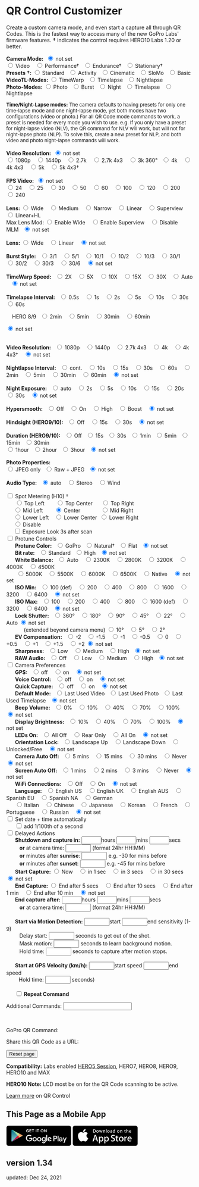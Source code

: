 # QR Control Customizer

<script src="../../jquery.min.js"></script>
<script src="../../qrcodeborder.js"></script>
<style>
        #qrcode{
            width: 100%;
        }
        div{
            width: 100%;
            display: inline-block;
        }
</style>

Create a custom camera mode, and even start a capture all through QR Codes. This is the fastest way to access many of the new GoPro Labs' firmware features. 
**†** indicates the control requires HERO10 Labs 1.20 or better. 

<b>Camera Mode:</b>&nbsp;&nbsp;<input type="radio" id="m18" name="mode" value="" checked> <label for="m18">not set</label><br>
  <input type="radio" id="m1" name="mode" value="mV"> <label  for="m1">Video </label>&nbsp;&nbsp;
  <input type="radio" id="m2" name="mode" value="mVP"> <label for="m2">Performance†</label>&nbsp;&nbsp;
  <input type="radio" id="m3" name="mode" value="mVE"> <label for="m3">Endurance†</label>&nbsp;&nbsp;
  <input type="radio" id="m4" name="mode" value="mVS"> <label for="m4">Stationary†</label><br>
  **Presets †:** 
  <input type="radio" id="m5" name="mode" value="mV0"> <label for="m5">Standard</label>&nbsp;&nbsp;
  <input type="radio" id="m6" name="mode" value="mV1"> <label for="m6">Activity</label>&nbsp;&nbsp;
  <input type="radio" id="m7" name="mode" value="mV2"> <label for="m7">Cinematic</label>&nbsp;&nbsp;
  <input type="radio" id="m8" name="mode" value="mV4"> <label for="m8">SloMo</label>&nbsp;&nbsp;
  <input type="radio" id="m9" name="mode" value="mV5"> <label for="m9">Basic</label><br>
  **VideoTL-Modes:** 
  <input type="radio" id="m10" name="mode" value="mTW"> <label for="m10">TimeWarp</label>&nbsp;&nbsp;
  <input type="radio" id="m11" name="mode" value="mT"> <label  for="m11">Timelapse</label>&nbsp;&nbsp;
  <input type="radio" id="m12" name="mode" value="mNL"> <label for="m12">Nightlapse</label><br>
  **Photo-Modes:** 
  <input type="radio" id="m13" name="mode" value="mP"> <label  for="m13">Photo</label>&nbsp;&nbsp;
  <input type="radio" id="m14" name="mode" value="mPB"> <label for="m14">Burst</label>&nbsp;&nbsp;
  <input type="radio" id="m15" name="mode" value="mPN"> <label for="m15">Night</label>&nbsp;&nbsp;
  <input type="radio" id="m16" name="mode" value="mTP"> <label for="m16">Timelapse</label>&nbsp;&nbsp;
  <input type="radio" id="m17" name="mode" value="mNP"> <label for="m17">Nightlapse</label><br>

<div id="noteMODE" style="font-size:13px;">
<b>Time/Night-Lapse modes:</b> The camera defaults to having presets for only one time-lapse mode and one night-lapse mode, yet both modes have two configurations (video or photo.) For all QR Code mode commands to work, a preset is needed for every mode you wish to use. e.g. If you only have a preset for night-lapse video (NLV), the QR command for NLV will work, but will not for night-lapse photo (NLP). To solve this, create a new preset for NLP, and both video and photo night-lapse commands will work.<br><br>
</div>

<div id="settingsRES">
<b>Video Resolution:</b>&nbsp;&nbsp;<input type="radio" id="r10" name="res" value="" checked> <label for="r10">not set</label><br>
  <input type="radio" id="r1" name="res" value="r1080"> <label for="r1">1080p </label>&nbsp;&nbsp;
  <input type="radio" id="r2" name="res" value="r1440"> <label for="r2">1440p </label>&nbsp;&nbsp;
  <input type="radio" id="r3" name="res" value="r27"  > <label for="r3">2.7k  </label>&nbsp;&nbsp;
  <input type="radio" id="r4" name="res" value="r27T" > <label for="r4">2.7k 4x3 </label>&nbsp;&nbsp;
  <input type="radio" id="r5" name="res" value="r3"   > <label for="r5">3k 360°</label>&nbsp;&nbsp;
  <input type="radio" id="r6" name="res" value="r4"   > <label for="r6">4k </label>&nbsp;&nbsp;
  <input type="radio" id="r7" name="res" value="r4T"  > <label for="r7">4k 4x3 </label>&nbsp;&nbsp;
  <input type="radio" id="r8" name="res" value="r5"   > <label for="r8">5k </label>&nbsp;&nbsp;
  <input type="radio" id="r9" name="res" value="r5T"  > <label for="r9">5k 4x3† </label><br><br>
</div>

<div id="settingsFPS">
<b>FPS Video:</b>&nbsp;&nbsp;<input type="radio" id="p10" name="fps" value="" checked> <label for="p10">not set</label><br>
  <input type="radio" id="p1" name="fps" value="p24">  <label for="p1">24 </label>&nbsp;&nbsp;
  <input type="radio" id="p2" name="fps" value="p25">  <label for="p2">25 </label>&nbsp;&nbsp;
  <input type="radio" id="p3" name="fps" value="p30">  <label for="p3">30 </label>&nbsp;&nbsp;
  <input type="radio" id="p4" name="fps" value="p50">  <label for="p4">50 </label>&nbsp;&nbsp;
  <input type="radio" id="p5" name="fps" value="p60">  <label for="p5">60 </label>&nbsp;&nbsp;
  <input type="radio" id="p6" name="fps" value="p100"> <label for="p6">100 </label>&nbsp;&nbsp;
  <input type="radio" id="p7" name="fps" value="p120"> <label for="p7">120 </label>&nbsp;&nbsp;
  <input type="radio" id="p8" name="fps" value="p200"> <label for="p8">200 </label>&nbsp;&nbsp;
  <input type="radio" id="p9" name="fps" value="p240"> <label for="p9">240 </label><br><br>
</div>

<div id="settingsFOV">
<b>Lens:</b>
  <input type="radio" id="f1" name="fov" value="fW"> <label for="f1">Wide </label>&nbsp;&nbsp;
  <input type="radio" id="f2" name="fov" value="fM"> <label for="f2">Medium </label>&nbsp;&nbsp;
  <input type="radio" id="f3" name="fov" value="fN"> <label for="f3">Narrow </label>&nbsp;&nbsp;
  <input type="radio" id="f4" name="fov" value="fL"> <label for="f4">Linear </label>&nbsp;&nbsp;
  <input type="radio" id="f5" name="fov" value="fS"> <label for="f5">Superview </label>&nbsp;&nbsp;
  <input type="radio" id="f6" name="fov" value="fH"> <label for="f6">Linear+HL </label><br>
  Max Lens Mod:  <input type="radio" id="f7" name="fov" value="oX1fW"> <label for="f7">Enable Wide </label>&nbsp;&nbsp;
  <input type="radio" id="f8" name="fov" value="oX1fX"> <label for="f8">Enable Superview </label>&nbsp;&nbsp;
  <input type="radio" id="f9" name="fov" value="oX0"> <label for="f9">Disable MLM</label>&nbsp;&nbsp;
  <input type="radio" id="f10" name="fov" value="" checked> <label for="f10">not set</label><br><br>
 </div>
 
 
<div id="settingsTLVFOV">
<b>Lens:</b>
  <input type="radio" id="tlvf1" name="tlvfov" value="fW"> <label for="tlvf1">Wide </label>&nbsp;&nbsp;
  <input type="radio" id="tlvf2" name="tlvfov" value="fL"> <label for="tlvf2">Linear </label>&nbsp;&nbsp;
  <input type="radio" id="tlvf3" name="tlvfov" value="" checked> <label for="tlvf3">not set</label><br><br>
 </div>

<div id="settingsBurst">
<b>Burst Style:</b>&nbsp;&nbsp;
  <input type="radio" id="b1" name="burst" value="b3N1"> <label  for="b1">3/1 </label>&nbsp;&nbsp;
  <input type="radio" id="b2" name="burst" value="b5N1"> <label  for="b2">5/1 </label>&nbsp;&nbsp;
  <input type="radio" id="b3" name="burst" value="b10N1"> <label for="b3">10/1 </label>&nbsp;&nbsp;
  <input type="radio" id="b4" name="burst" value="b10N2"> <label for="b4">10/2 </label>&nbsp;&nbsp;
  <input type="radio" id="b5" name="burst" value="b10N3"> <label for="b5">10/3 </label>&nbsp;&nbsp;
  <input type="radio" id="b6" name="burst" value="b30N1"> <label for="b6">30/1 </label>&nbsp;&nbsp;
  <input type="radio" id="b7" name="burst" value="b30N2"> <label for="b7">30/2 </label>&nbsp;&nbsp;
  <input type="radio" id="b8" name="burst" value="b30N3"> <label for="b8">30/3 </label>&nbsp;&nbsp;
  <input type="radio" id="b9" name="burst" value="b30N6"> <label for="b9">30/6 </label>&nbsp;&nbsp;
  <input type="radio" id="b10" name="burst" value="" checked> <label for="b10">not set</label><br><br>
</div>

<div id="settingsTimewarp">
<b>TimeWarp Speed:</b>&nbsp;&nbsp;
  <input type="radio" id="fpswarp1"    name="fpswarp" value="p15"> <label for="fpswarp1">2X </label>&nbsp;&nbsp;
  <input type="radio" id="fpswarp2"    name="fpswarp" value="p6"> <label for="fpswarp2">5X </label>&nbsp;&nbsp;
  <input type="radio" id="fpswarp3"    name="fpswarp" value="p3"> <label for="fpswarp3">10X </label>&nbsp;&nbsp;
  <input type="radio" id="fpswarp4"    name="fpswarp" value="p2"> <label for="fpswarp4">15X </label>&nbsp;&nbsp;
  <input type="radio" id="fpswarp5"    name="fpswarp" value="p1"> <label for="fpswarp5">30X </label>&nbsp;&nbsp;
  <input type="radio" id="fpswarp6"    name="fpswarp" value="pA"> <label for="fpswarp6">Auto </label>&nbsp;&nbsp;
  <input type="radio" id="fpswarp7"    name="fpswarp" value="" checked> <label for="fpswarp7">not set</label><br><br>
</div>
 
 
<div id="settingsTimelapse">
<b>Timelapse Interval:</b>&nbsp;&nbsp;
  <input type="radio" id="fpslapse1"    name="fpslapse" value="p2"> <label for="fpslapse1">0.5s </label>&nbsp;&nbsp;
  <input type="radio" id="fpslapse2"    name="fpslapse" value="p1"> <label for="fpslapse2">1s </label>&nbsp;&nbsp;
  <input type="radio" id="fpslapse3"   name="fpslapse" value="p.2"> <label for="fpslapse3">2s </label>&nbsp;&nbsp;
  <input type="radio" id="fpslapse4"   name="fpslapse" value="p.5"> <label for="fpslapse4">5s </label>&nbsp;&nbsp;
  <input type="radio" id="fpslapse5"  name="fpslapse" value="p.10"> <label for="fpslapse5">10s </label>&nbsp;&nbsp;
  <input type="radio" id="fpslapse6"  name="fpslapse" value="p.30"> <label for="fpslapse6">30s </label>&nbsp;&nbsp;
  <input type="radio" id="fpslapse7" name="fpslapse" value="p.60"> <label for="fpslapse7">60s </label>&nbsp;&nbsp;<br>
  
  &nbsp;&nbsp;&nbsp;&nbsp;HERO 8/9&nbsp;&nbsp; <input type="radio" id="fpslapse8"  name="fpslapse" value="p.120" > <label for="fpsnight8">2min </label>&nbsp;&nbsp;
  <input type="radio" id="fpslapse9"  name="fpslapse" value="p.300" > <label for="fpsnight9">5min </label>&nbsp;&nbsp;
  <input type="radio" id="fpslapse10" name="fpslapse" value="p.1800"> <label for="fpsnight10">30min </label>&nbsp;&nbsp;
  <input type="radio" id="fpslapse11" name="fpslapse" value="p.3600"> <label for="fpsnight11">60min </label>&nbsp;&nbsp;
  
  <input type="radio" id="fpslapse12" name="fpslapse" value="" checked> <label for="fpslapse12">not set</label><br><br>
</div>

<div id="settingsRESTLV">
<b>Video Resolution:</b>&nbsp;&nbsp;
  <input type="radio" id="rt1" name="restlv" value="r1080"> <label for="rt1">1080p </label>&nbsp;&nbsp;
  <input type="radio" id="rt2" name="restlv" value="r1440"> <label for="rt2">1440p </label>&nbsp;&nbsp;
  <input type="radio" id="rt3" name="restlv" value="r27T" > <label for="rt3">2.7k 4x3 </label>&nbsp;&nbsp;
  <input type="radio" id="rt4" name="restlv" value="r4"   > <label for="rt4">4k </label>&nbsp;&nbsp;
  <input type="radio" id="rt5" name="restlv" value="r4T"  > <label for="rt5">4k 4x3† </label>&nbsp;&nbsp;
  <input type="radio" id="rt6" name="restlv" value="" checked> <label for="rt6">not set</label><br><br>
 </div>
 
<div id="settingsNightlapse">
<b>Nightlapse Interval:</b>&nbsp;&nbsp;
  <input type="radio" id="fpsnight1" name="fpsnight" value="p"     > <label for="fpsnight1">cont. </label>&nbsp;&nbsp;
  <input type="radio" id="fpsnight2" name="fpsnight" value="p.10"  > <label for="fpsnight2">10s </label>&nbsp;&nbsp;
  <input type="radio" id="fpsnight3" name="fpsnight" value="p.15"  > <label for="fpsnight3">15s </label>&nbsp;&nbsp;
  <input type="radio" id="fpsnight4" name="fpsnight" value="p.30"  > <label for="fpsnight4">30s </label>&nbsp;&nbsp;
  <input type="radio" id="fpsnight5" name="fpsnight" value="p.60"  > <label for="fpsnight5">60s </label>&nbsp;&nbsp;
  <input type="radio" id="fpsnight6" name="fpsnight" value="p.120" > <label for="fpsnight6">2min </label>&nbsp;&nbsp;
  <input type="radio" id="fpsnight7" name="fpsnight" value="p.300" > <label for="fpsnight7">5min </label>&nbsp;&nbsp;
  <input type="radio" id="fpsnight8" name="fpsnight" value="p.1800"> <label for="fpsnight8">30min </label>&nbsp;&nbsp;
  <input type="radio" id="fpsnight9" name="fpsnight" value="p.3600"> <label for="fpsnight9">60min </label>&nbsp;&nbsp;
  <input type="radio" id="fpsnight10" name="fpsnight" value="" checked> <label for="fpsnight10">not set</label><br><br>
</div>

<div id="settingsNightexposure">
<b>Night Exposure:</b>&nbsp;&nbsp;
  <input type="radio" id="nightexp1" name="nightexp" value="eA" > <label for="nightexp1">auto </label>&nbsp;&nbsp;
  <input type="radio" id="nightexp2" name="nightexp" value="e2" > <label for="nightexp2">2s </label>&nbsp;&nbsp;
  <input type="radio" id="nightexp3" name="nightexp" value="e5" > <label for="nightexp3">5s </label>&nbsp;&nbsp;
  <input type="radio" id="nightexp4" name="nightexp" value="e10"> <label for="nightexp4">10s </label>&nbsp;&nbsp;
  <input type="radio" id="nightexp5" name="nightexp" value="e15"> <label for="nightexp5">15s </label>&nbsp;&nbsp;
  <input type="radio" id="nightexp6" name="nightexp" value="e20"> <label for="nightexp6">20s </label>&nbsp;&nbsp;
  <input type="radio" id="nightexp7" name="nightexp" value="e30"> <label for="nightexp7">30s </label>&nbsp;&nbsp;
  <input type="radio" id="nightexp8" name="nightexp" value="" checked> <label for="nightexp8"> not set</label><br><br>
</div>

<div id="settingsVideo">
<b>Hypersmooth:</b>&nbsp;&nbsp;
	<input type="radio" id="eis1" name="eis" value="e0"> <label for="eis1">Off</label>&nbsp;&nbsp;&nbsp;
	<input type="radio" id="eis2" name="eis" value="e1"> <label for="eis2">On</label>&nbsp;&nbsp;&nbsp;
	<input type="radio" id="eis3" name="eis" value="e2"> <label for="eis3">High</label>&nbsp;&nbsp;&nbsp;
	<input type="radio" id="eis4" name="eis" value="e3"> <label for="eis4">Boost</label>&nbsp;&nbsp;&nbsp;
	<input type="radio" id="eis5" name="eis" value="" checked> <label for="eis5">not set</label><br><br>
</div>

<div id="settingsHindsight">
<b>Hindsight (HERO9/10):</b>&nbsp;&nbsp;
	<input type="radio" id="hind1" name="hind" value="hS0"> <label for="hind1">Off</label>&nbsp;&nbsp;&nbsp;
	<input type="radio" id="hind2" name="hind" value="hS1"> <label for="hind2">15s</label>&nbsp;&nbsp;&nbsp;
	<input type="radio" id="hind3" name="hind" value="hS2"> <label for="hind3">30s</label>&nbsp;&nbsp;&nbsp;
	<input type="radio" id="hind4" name="hind" value="" checked> <label for="hind4">not set</label><br><br>
</div>
					
<div id="settingsDuration">
<b>Duration (HERO9/10):</b>&nbsp;&nbsp;
	<input type="radio" id="dur1" name="dur" value="dR0"> <label for="dur1">Off</label>&nbsp;&nbsp;
	<input type="radio" id="dur2" name="dur" value="dR15"> <label for="dur2">15s</label>&nbsp;&nbsp;
	<input type="radio" id="dur3" name="dur" value="dR30"> <label for="dur3">30s</label>&nbsp;&nbsp;
	<input type="radio" id="dur4" name="dur" value="dR60"> <label for="dur4">1min</label>&nbsp;&nbsp;
	<input type="radio" id="dur5" name="dur" value="dR300"> <label for="dur5">5min</label>&nbsp;&nbsp;
	<input type="radio" id="dur6" name="dur" value="dR900"> <label for="dur6">15min</label>&nbsp;&nbsp;
	<input type="radio" id="dur7" name="dur" value="dR1800"> <label for="dur7">30min</label><br>
	<input type="radio" id="dur8" name="dur" value="dR3600"> <label for="dur8">1hour</label>&nbsp;&nbsp;
	<input type="radio" id="dur9" name="dur" value="dR7200"> <label for="dur9">2hour</label>&nbsp;&nbsp;
	<input type="radio" id="dur10" name="dur" value="dR9999"> <label for="dur10">3hour</label>&nbsp;&nbsp;
	<input type="radio" id="dur11" name="dur" value="" checked> <label for="dur11">not set</label><br><br>
</div>

<div id="settingsPhotoRAW">
<b>Photo Properties:</b><br>
  <input type="radio" id="raw1" name="raw" value="rW"> <label for="raw1">JPEG only</label>&nbsp;&nbsp;
  <input type="radio" id="raw2" name="raw" value="r"> <label for="raw2">Raw + JPEG</label>&nbsp;&nbsp;
  <input type="radio" id="raw3" name="raw" value="" checked> <label for="raw3"> not set</label><br><br>
</div>

<div id="settingsAUDT">
<b>Audio Type:</b>&nbsp;&nbsp;
  <input type="radio" id="audt1" name="audt" value="" checked> <label for="audt1">auto </label>&nbsp;&nbsp;
  <input type="radio" id="audt2" name="audt" value="aS"> <label for="audt2">Stereo </label>&nbsp;&nbsp;
  <input type="radio" id="audt3" name="audt" value="aW"> <label for="audt3">Wind</label><br><br>
</div>
<input type="checkbox" id="sm" value="oSM"> <label for="sm">Spot Metering (H10) † </label><br>
<div id="spotMeter">
&nbsp;&nbsp;&nbsp;&nbsp;&nbsp;&nbsp;<input type="radio" id="sp1" name="placement" value="25,25"> <label for="sp1">Top Left    </label>&nbsp;&nbsp;&nbsp;&nbsp;&nbsp;&nbsp;
<input type="radio" id="sp2" name="placement" value="50,25"> <label for="sp2">Top Center  </label>&nbsp;&nbsp;&nbsp;&nbsp;
<input type="radio" id="sp3" name="placement" value="75,25"> <label for="sp3">Top Right   </label><br>&nbsp;&nbsp;&nbsp;&nbsp;
<input type="radio" id="sp4" name="placement" value="25,50"> <label for="sp4">Mid Left    </label>&nbsp;&nbsp;&nbsp;&nbsp;&nbsp;&nbsp;
<input type="radio" id="sp5" name="placement" value="50,50" checked> <label for="sp5">Center    </label>&nbsp;&nbsp;&nbsp;&nbsp;&nbsp;&nbsp;&nbsp;&nbsp;&nbsp;&nbsp;&nbsp;&nbsp;
<input type="radio" id="sp6" name="placement" value="75,50"> <label for="sp6">Mid Right   </label><br>&nbsp;&nbsp;&nbsp;&nbsp;
<input type="radio" id="sp7" name="placement" value="25,75"> <label for="sp7">Lower Left  </label>&nbsp;&nbsp;
<input type="radio" id="sp8" name="placement" value="50,75"> <label for="sp8">Lower Center</label>&nbsp;
<input type="radio" id="sp9" name="placement" value="75,75"> <label for="sp9">Lower Right </label>&nbsp;<br>&nbsp;&nbsp;&nbsp;&nbsp;
<input type="radio" id="sp10" name="placement" value="0"> <label for="sp10">Disable </label><br>&nbsp;&nbsp;&nbsp;&nbsp;
<input type="checkbox" id="sl" value="!2NoSL"> <label for="sm">Exposure Look 3s after scan</label><br>
</div>
<div id="settingsPT">
<input type="checkbox" id="pt" value="t"> <label for="pt">Protune Controls</label><br>
</div>
<div id="ptCOLOR">&nbsp;&nbsp;&nbsp;&nbsp;&nbsp;&nbsp;<b>Protune Color:</b>&nbsp;&nbsp;
  <input type="radio" id="ptc1" name="ptc" value="cG"> <label for="ptc1">GoPro</label>&nbsp;&nbsp;
  <input type="radio" id="ptc2" name="ptc" value="cN"> <label for="ptc2">Natural†</label>&nbsp;&nbsp;
  <input type="radio" id="ptc3" name="ptc" value="cF"> <label for="ptc3">Flat</label>&nbsp;&nbsp;
  <input type="radio" id="ptc4" name="ptc" value="" checked> <label for="ptc4">not set</label>
</div>
<div id="ptBITRATE">&nbsp;&nbsp;&nbsp;&nbsp;&nbsp;&nbsp;<b>Bit rate:</b>&nbsp;&nbsp;
  <input type="radio" id="br1" name="br" value="b0"> <label for="br1">Standard</label>&nbsp;&nbsp;
  <input type="radio" id="br2" name="br" value="b1"> <label for="br2">High</label>&nbsp;&nbsp;
  <input type="radio" id="br3" name="br" value="" checked> <label for="br3">not set</label>
</div>
<div id="ptWBAL">&nbsp;&nbsp;&nbsp;&nbsp;&nbsp;&nbsp;<b>White Balance:</b>&nbsp;&nbsp;
  <input type="radio" id="wb1" name="wb" value="wA" checked> <label for="wb1">Auto </label>&nbsp;&nbsp;
  <input type="radio" id="wb2" name="wb" value="w23" > <label for="wb2">2300K </label>&nbsp;&nbsp;
  <input type="radio" id="wb3" name="wb" value="w28" > <label for="wb3">2800K </label>&nbsp;&nbsp;
  <input type="radio" id="wb4" name="wb" value="w32" > <label for="wb4">3200K </label>&nbsp;&nbsp;
  <input type="radio" id="wb5" name="wb" value="w40" > <label for="wb5">4000K </label>&nbsp;&nbsp;
  <input type="radio" id="wb6" name="wb" value="w45" > <label for="wb6">4500K </label>&nbsp;<br>&nbsp;&nbsp;&nbsp;&nbsp;&nbsp;&nbsp;
  <input type="radio" id="wb7" name="wb" value="w50" > <label for="wb7">5000K </label>&nbsp;&nbsp;
  <input type="radio" id="wb8" name="wb" value="w55" > <label for="wb8">5500K </label>&nbsp;&nbsp;
  <input type="radio" id="wb9" name="wb" value="w60"> <label for="wb9">6000K </label>&nbsp;&nbsp;
  <input type="radio" id="wb10" name="wb" value="w65"> <label for="wb10">6500K </label>&nbsp;&nbsp;
  <input type="radio" id="wb11" name="wb" value="wN" > <label for="wb11">Native </label>&nbsp;&nbsp;
  <input type="radio" id="wb12" name="wb" value="" checked> <label for="wb12">not set</label>
 </div>
<div id="ptIMIN">&nbsp;&nbsp;&nbsp;&nbsp;&nbsp;&nbsp;<b>ISO Min:</b>&nbsp;&nbsp;
  <input type="radio" id="isomin1" name="isomin" value="M1" > <label for="isomin1">100 (def) </label>&nbsp;&nbsp;
  <input type="radio" id="isomin2" name="isomin" value="M2" > <label for="isomin2">200 </label>&nbsp;&nbsp;
  <input type="radio" id="isomin3" name="isomin" value="M4" > <label for="isomin3">400 </label>&nbsp;&nbsp;
  <input type="radio" id="isomin4" name="isomin" value="M8" > <label for="isomin4">800 </label>&nbsp;&nbsp;
  <input type="radio" id="isomin5" name="isomin" value="M16"> <label for="isomin5">1600 </label>&nbsp;&nbsp;
  <input type="radio" id="isomin6" name="isomin" value="M32"> <label for="isomin6">3200 </label>&nbsp;&nbsp;
  <input type="radio" id="isomin7" name="isomin" value="M64"> <label for="isomin7">6400 </label>&nbsp;&nbsp;
  <input type="radio" id="isomin8" name="isomin" value="M1" checked> <label for="isomin7">not set</label>
 </div>
<div id="ptISO">&nbsp;&nbsp;&nbsp;&nbsp;&nbsp;&nbsp;<b>ISO Max:</b>&nbsp;&nbsp;
  <input type="radio" id="iso1" name="iso" value="i1" > <label for="iso1">100 </label>&nbsp;&nbsp;
  <input type="radio" id="iso2" name="iso" value="i2" > <label for="iso2">200 </label>&nbsp;&nbsp;
  <input type="radio" id="iso3" name="iso" value="i4" > <label for="iso3">400 </label>&nbsp;&nbsp;
  <input type="radio" id="iso4" name="iso" value="i8" > <label for="iso4">800 </label>&nbsp;&nbsp;
  <input type="radio" id="iso5" name="iso" value="i16"> <label for="iso5">1600 (def) </label>&nbsp;&nbsp;
  <input type="radio" id="iso6" name="iso" value="i32"> <label for="iso6">3200 </label>&nbsp;&nbsp;
  <input type="radio" id="iso7" name="iso" value="i64"> <label for="iso7">6400 </label>&nbsp;&nbsp;
  <input type="radio" id="iso8" name="iso" value="i16" checked> <label for="iso8">not set</label>
 </div>
<div id="ptSHUT">&nbsp;&nbsp;&nbsp;&nbsp;&nbsp;&nbsp;<b>Lock Shutter:</b>&nbsp;&nbsp;
  <input type="radio" id="shut1" name="shut" value="S360"> <label for="shut1">360&deg; </label>&nbsp;&nbsp;
  <input type="radio" id="shut2" name="shut" value="S180"> <label for="shut2">180&deg; </label>&nbsp;&nbsp;
  <input type="radio" id="shut3" name="shut" value="S90" > <label for="shut3">90&deg; </label>&nbsp;&nbsp;
  <input type="radio" id="shut4" name="shut" value="S45" > <label for="shut4">45&deg; </label>&nbsp;&nbsp;
  <input type="radio" id="shut5" name="shut" value="S22" > <label for="shut5">22&deg; </label>&nbsp;&nbsp;
  <input type="radio" id="shut6" name="shut" value="S0"  > <label for="shut6">Auto</label>
  <input type="radio" id="shut7" name="shut" value="" checked> <label for="shut7">not set</label><br>&nbsp;&nbsp;&nbsp;&nbsp;&nbsp;&nbsp;&nbsp;&nbsp;&nbsp;&nbsp;&nbsp;&nbsp;(extended beyond camera menu)
  <input type="radio" id="shut8" name="shut" value="S10" > <label for="shut8">10&deg; </label>&nbsp;&nbsp;
  <input type="radio" id="shut9" name="shut" value="S5" > <label for="shut9">5&deg; </label>&nbsp;&nbsp;
  <input type="radio" id="shut10" name="shut" value="S2" > <label for="shut10">2&deg; </label>&nbsp;&nbsp;
</div>
<div id="ptEV">&nbsp;&nbsp;&nbsp;&nbsp;&nbsp;&nbsp;<b>EV Compensation:</b>&nbsp;&nbsp;
  <input type="radio" id="ev1" name="ev" value="x-2"  > <label for="ev1">-2 </label>&nbsp;&nbsp;
  <input type="radio" id="ev2" name="ev" value="x-1.5"> <label for="ev2">-1.5 </label>&nbsp;&nbsp;
  <input type="radio" id="ev3" name="ev" value="x-1"  > <label for="ev3">-1 </label>&nbsp;&nbsp;
  <input type="radio" id="ev4" name="ev" value="x-.5" > <label for="ev4">-0.5 </label>&nbsp;&nbsp;
  <input type="radio" id="ev5" name="ev" value="x0"   > <label for="ev5">0 </label>&nbsp;&nbsp;
  <input type="radio" id="ev6" name="ev" value="x.5"  > <label for="ev6">+0.5 </label>&nbsp;&nbsp;
  <input type="radio" id="ev7" name="ev" value="x1"   > <label for="ev7">+1 </label>&nbsp;&nbsp;
  <input type="radio" id="ev8" name="ev" value="x1.5" > <label for="ev8">+1.5 </label>&nbsp;&nbsp;
  <input type="radio" id="ev9" name="ev" value="x2"   > <label for="ev9">+2</label>
  <input type="radio" id="ev10" name="ev" value="" checked> <label for="ev10">not set</label>
</div>
<div id="ptSHARP">&nbsp;&nbsp;&nbsp;&nbsp;&nbsp;&nbsp;<b>Sharpness:</b>&nbsp;&nbsp;
  <input type="radio" id="sharp1" name="sharp" value="sL"> <label for="sharp1">Low </label>&nbsp;&nbsp;
  <input type="radio" id="sharp2" name="sharp" value="sM"> <label for="sharp2">Medium </label>&nbsp;&nbsp;
  <input type="radio" id="sharp3" name="sharp" value="sH"> <label for="sharp3">High</label>&nbsp;&nbsp;
  <input type="radio" id="sharp4" name="sharp" value="" checked> <label for="sharp4">not set</label>
</div>
<div id="ptAUD">&nbsp;&nbsp;&nbsp;&nbsp;&nbsp;&nbsp;<b>RAW Audio:</b>&nbsp;&nbsp;
  <input type="radio" id="aud1" name="aud" value="a"> <label for="aud1">Off </label>&nbsp;&nbsp;
  <input type="radio" id="aud2" name="aud" value="aL"> <label for="aud2">Low </label>&nbsp;&nbsp;
  <input type="radio" id="aud3" name="aud" value="aM"> <label for="aud3">Medium </label>&nbsp;&nbsp;
  <input type="radio" id="aud4" name="aud" value="aH"> <label for="aud4">High</label>&nbsp;&nbsp;
  <input type="radio" id="aud5" name="aud" value="" checked> <label for="aud5">not set</label><br>
</div>

<div id="cameraOptions">
<input type="checkbox" id="options" value=""> <label for="options">Camera Preferences</label><br>
</div>

<div id="opGPS">&nbsp;&nbsp;&nbsp;&nbsp;&nbsp;&nbsp;<b>GPS:</b>&nbsp;&nbsp;
  <input type="radio" id="gps1" name="gps" value="g0"> <label for="gps1">off </label>&nbsp;&nbsp;
  <input type="radio" id="gps2" name="gps" value="g1"> <label for="gps2">on </label>&nbsp;&nbsp;
  <input type="radio" id="gps3" name="gps" value="" checked> <label for="gps3">not set </label>
</div>
<div id="opVC">&nbsp;&nbsp;&nbsp;&nbsp;&nbsp;&nbsp;<b>Voice Control:</b>&nbsp;&nbsp; 
  <input type="radio" id="vc1" name="vc" value="v0"> <label for="vc1">off </label>&nbsp;&nbsp;
  <input type="radio" id="vc2" name="vc" value="v1"> <label for="vc2">on </label>&nbsp;&nbsp;
  <input type="radio" id="vc3" name="vc" value="" checked> <label for="vc3">not set</label>
 </div>
<div id="opQC">&nbsp;&nbsp;&nbsp;&nbsp;&nbsp;&nbsp;<b>Quick Capture:</b>&nbsp;&nbsp;  
  <input type="radio" id="qc1" name="qc" value="q0"> <label for="qc1">off </label>&nbsp;&nbsp;
  <input type="radio" id="qc2" name="qc" value="q1"> <label for="qc2">on </label>&nbsp;&nbsp;
  <input type="radio" id="qc3" name="qc" value="" checked> <label for="qc3">not set </label>
  </div>
<div id="opDM">&nbsp;&nbsp;&nbsp;&nbsp;&nbsp;&nbsp;<b>Default Mode:</b>&nbsp;&nbsp;
  <input type="radio" id="dm1" name="dm" value="dV">  <label for="dm1">Last Used Video</label>&nbsp;&nbsp;
  <input type="radio" id="dm2" name="dm" value="dP">  <label for="dm2">Last Used Photo</label>&nbsp;&nbsp;
  <input type="radio" id="dm3" name="dm" value="dT">  <label for="dm3">Last Used Timelapse</label>&nbsp;&nbsp;
  <input type="radio" id="dm4" name="dm" value="" checked> <label for="dm4">not set</label>
</div>
<div id="opBV">&nbsp;&nbsp;&nbsp;&nbsp;&nbsp;&nbsp;<b>Beep Volume:</b>&nbsp;&nbsp; 
  <input type="radio" id="bv1" name="bv" value="V0"> <label for="bv1">0% </label>&nbsp;&nbsp;
  <input type="radio" id="bv2" name="bv" value="V1"> <label for="bv2">10% </label>&nbsp;&nbsp;
  <input type="radio" id="bv3" name="bv" value="V4"> <label for="bv3">40% </label>&nbsp;&nbsp;
  <input type="radio" id="bv4" name="bv" value="V7"> <label for="bv4">70% </label>&nbsp;&nbsp;
  <input type="radio" id="bv5" name="bv" value="V9"> <label for="bv5">100% </label>&nbsp;&nbsp;
  <input type="radio" id="bv6" name="bv" value="" checked> <label for="bv6">not set</label>
  </div>
  
<div id="opDB">&nbsp;&nbsp;&nbsp;&nbsp;&nbsp;&nbsp;<b>Display Brightness:</b>&nbsp;&nbsp;
  <input type="radio" id="db1" name="db" value="B1"> <label for="db1">10% </label>&nbsp;&nbsp;
  <input type="radio" id="db2" name="db" value="B4"> <label for="db2">40% </label>&nbsp;&nbsp;
  <input type="radio" id="db3" name="db" value="B7"> <label for="db3">70% </label>&nbsp;&nbsp;
  <input type="radio" id="db4" name="db" value="B9"> <label for="db4">100% </label>&nbsp;&nbsp;
  <input type="radio" id="db5" name="db" value="" checked> <label for="db5">not set</label>
  </div>
<div id="opLO">&nbsp;&nbsp;&nbsp;&nbsp;&nbsp;&nbsp;<b>LEDs On:</b>&nbsp;&nbsp;
  <input type="radio" id="lo1" name="lo" value="D0"> <label for="lo1">All Off </label>&nbsp;&nbsp;
  <input type="radio" id="lo2" name="lo" value="D2"> <label for="lo2">Rear Only </label>&nbsp;&nbsp;
  <input type="radio" id="lo3" name="lo" value="D4"> <label for="lo3">All On </label>&nbsp;&nbsp;
  <input type="radio" id="lo4" name="lo" value="" checked> <label for="lo4">not set</label>
  </div>
<div id="opOR">&nbsp;&nbsp;&nbsp;&nbsp;&nbsp;&nbsp;<b>Orientation Lock:</b>&nbsp;&nbsp; 
  <input type="radio" id="or1" name="or" value="R1"> <label for="or1">Landscape Up </label>&nbsp;&nbsp;
  <input type="radio" id="or2" name="or" value="R2"> <label for="or2">Landscape Down </label>&nbsp;&nbsp;
  <input type="radio" id="or3" name="or" value="R0"> <label for="or3">Unlocked/Free </label>&nbsp;&nbsp;
  <input type="radio" id="or4" name="or" value="" checked> <label for="or4">not set</label>
  </div>
<div id="opAO">&nbsp;&nbsp;&nbsp;&nbsp;&nbsp;&nbsp;<b>Camera Auto Off:</b>&nbsp;&nbsp; 
  <input type="radio" id="ao1" name="ao" value="C5"> <label for="ao1">5 mins </label>&nbsp;&nbsp;
  <input type="radio" id="ao2" name="ao" value="C15"> <label for="ao2">15 mins </label>&nbsp;&nbsp;
  <input type="radio" id="ao3" name="ao" value="C30"> <label for="ao3">30 mins </label>&nbsp;&nbsp;
  <input type="radio" id="ao4" name="ao" value="C"> <label for="ao4">Never </label>&nbsp;&nbsp;
  <input type="radio" id="ao5" name="ao" value="" checked> <label for="ao5">not set</label>
  </div>
<div id="opSO">&nbsp;&nbsp;&nbsp;&nbsp;&nbsp;&nbsp;<b>Screen Auto Off:</b>&nbsp;&nbsp;
  <input type="radio" id="so1" name="so" value="S1"> <label for="so1">1 mins </label>&nbsp;&nbsp;
  <input type="radio" id="so2" name="so" value="S2"> <label for="so2">2 mins </label>&nbsp;&nbsp;
  <input type="radio" id="so3" name="so" value="S3"> <label for="so3">3 mins </label>&nbsp;&nbsp;
  <input type="radio" id="so4" name="so" value="S"> <label for="so4">Never </label>&nbsp;&nbsp;
  <input type="radio" id="so5" name="so" value="" checked> <label for="so5">not set</label>
  </div>
<div id="opWC">&nbsp;&nbsp;&nbsp;&nbsp;&nbsp;&nbsp;<b>WiFi Connections:</b>&nbsp;&nbsp; 
  <input type="radio" id="wc1" name="wc" value="W0"> <label for="wc1">Off </label>&nbsp;&nbsp;
  <input type="radio" id="wc2" name="wc" value="W1"> <label for="wc2">On </label>&nbsp;&nbsp;
  <input type="radio" id="wc3" name="wc" value="" checked> <label for="wc3">not set</label>
  </div>
<div id="opLN">&nbsp;&nbsp;&nbsp;&nbsp;&nbsp;&nbsp;<b>Language:</b>&nbsp;&nbsp;
  <input type="radio" id="ln1" name="ln" value="L0"> <label for="ln1">English US </label>&nbsp;&nbsp;
  <input type="radio" id="ln2" name="ln" value="L01"> <label for="ln2">English UK </label>&nbsp;&nbsp;
  <input type="radio" id="ln3" name="ln" value="L02"> <label for="ln3">English AUS </label>&nbsp;&nbsp;
  <input type="radio" id="ln4" name="ln" value="L4"> <label for="ln4">Spanish EU </label>&nbsp;&nbsp;
  <input type="radio" id="ln5" name="ln" value="L41"> <label for="ln5">Spanish NA </label>&nbsp;&nbsp;
  <input type="radio" id="ln6" name="ln" value="L2"> <label for="ln6">German </label>&nbsp;&nbsp;<br>
  &nbsp;&nbsp;&nbsp;&nbsp;&nbsp;&nbsp;<input type="radio" id="ln7" name="ln" value="L3"> <label for="ln7">Italian </label>&nbsp;&nbsp;
  <input type="radio" id="ln8" name="ln" value="L1"> <label for="ln8">Chinese </label>&nbsp;&nbsp;
  <input type="radio" id="ln9" name="ln" value="L5"> <label for="ln9">Japanese </label>&nbsp;&nbsp;
  <input type="radio" id="ln10" name="ln" value="L7"> <label for="ln10">Korean </label>&nbsp;&nbsp;
  <input type="radio" id="ln11" name="ln" value="L6"> <label for="ln11">French </label>&nbsp;&nbsp;
  <input type="radio" id="ln12" name="ln" value="L8"> <label for="ln12">Portuguese </label>&nbsp;&nbsp;
  <input type="radio" id="ln13" name="ln" value="L9"> <label for="ln13">Russian </label>&nbsp;&nbsp;
  <input type="radio" id="ln14" name="ln" value="" checked> <label for="ln14">not set</label><br>
</div>


<div id="opDT">
<input type="checkbox" id="dt" value="oT"> <label for="dt">Set date + time automatically</label><br>
</div>

<div id="opDTS">
&nbsp;&nbsp;&nbsp;&nbsp;&nbsp;&nbsp;<input type="checkbox" id="dttimecode" value=""> <label for="dttimecode">add 1/100th of a second</label><br>
</div>

<div id="cameraActions">
<input type="checkbox" id="actions" value=""> <label for="actions">Delayed Actions</label><br>
</div>

<div id="aSD">&nbsp;&nbsp;&nbsp;&nbsp;&nbsp;&nbsp;<b>Shutdown and capture in:</b>
<input type="text" id="starthrs" value="" style="width:45px">hours <input type="text" id="startmins" value="" style="width:45px">mins <input type="text" id="startsecs" value="" style="width:45px">secs <br>
&nbsp;&nbsp;&nbsp;&nbsp;&nbsp;&nbsp;&nbsp;&nbsp;&nbsp;<b>or</b> at camera time: <input type="text" id="time" value="" style="width:60px"> (format 24hr HH:MM)<br>
&nbsp;&nbsp;&nbsp;&nbsp;&nbsp;&nbsp;&nbsp;&nbsp;&nbsp;<b>or</b> minutes after <b>sunrise</b>: <input type="text" id="risemins" value="" style="width:60px"> e.g. -30 for mins before<br>
&nbsp;&nbsp;&nbsp;&nbsp;&nbsp;&nbsp;&nbsp;&nbsp;&nbsp;<b>or</b> minutes after <b>sunset</b>: <input type="text" id="setmins" value="" style="width:60px"> e.g. -45 for mins before<br>
</div>
<div id="aS">&nbsp;&nbsp;&nbsp;&nbsp;&nbsp;&nbsp;<b>Start Capture:</b>
  <input type="radio" id="as1" name="as" value="!S"> <label for="as1">Now </label>&nbsp;&nbsp;
  <input type="radio" id="as2" name="as" value="!1S"> <label for="as2">in 1 sec </label>&nbsp;&nbsp;
  <input type="radio" id="as3" name="as" value="!3S"> <label for="as3">in 3 secs </label>&nbsp;&nbsp;
  <input type="radio" id="as4" name="as" value="!30S"> <label for="as4">in 30 secs </label>&nbsp;&nbsp;
  <input type="radio" id="as5" name="as" value="" checked> <label for="as5">not set</label>
  </div>
<div id="aE">&nbsp;&nbsp;&nbsp;&nbsp;&nbsp;&nbsp;<b>End Capture:</b>
  <input type="radio" id="ae1" name="ae" value="!5E"> <label for="ae1">End after 5 secs </label>&nbsp;&nbsp;
  <input type="radio" id="ae2" name="ae" value="!10E"> <label for="ae2">End after 10 secs </label>&nbsp;&nbsp;
  <input type="radio" id="ae3" name="ae" value="!60E"> <label for="ae3">End after 1 min </label>&nbsp;&nbsp;
  <input type="radio" id="ae4" name="ae" value="!600E"> <label for="ae4">End after 10 min  </label>&nbsp;&nbsp;
  <input type="radio" id="ae5" name="ae" value="" checked> <label for="ae5">not set</label>
</div>
<div id="aEND">&nbsp;&nbsp;&nbsp;&nbsp;&nbsp;&nbsp;<b>End capture after:</b> 
<input type="text" id="endhrs" value="" style="width:45px">hours <input type="text" id="endmins" value="" style="width:45px">mins <input type="text" id="endsecs" value="" style="width:45px">secs <br>
&nbsp;&nbsp;&nbsp;&nbsp;&nbsp;&nbsp;&nbsp;&nbsp;&nbsp;<b>or</b> at camera time: <input type="text" id="endtime" value="" style="width:60px"> (format 24hr HH:MM)<br><br>
</div>
<div id="aSM">&nbsp;&nbsp;&nbsp;&nbsp;&nbsp;&nbsp;<b>Start via Motion Detection:</b> 
<input type="text" id="mstart" value="" style="width:60px">start <input type="text" id="mend" value="" style="width:60px">end sensitivity (1-9)<br>
&nbsp;&nbsp;&nbsp;&nbsp;&nbsp;&nbsp;&nbsp;&nbsp;&nbsp;Delay start: <input type="text" id="dhold" value="" style="width:60px"> seconds to get out of the shot.<br>
&nbsp;&nbsp;&nbsp;&nbsp;&nbsp;&nbsp;&nbsp;&nbsp;&nbsp;Mask motion: <input type="text" id="mmhold" value="" style="width:60px"> seconds to learn background motion.<br>
&nbsp;&nbsp;&nbsp;&nbsp;&nbsp;&nbsp;&nbsp;&nbsp;&nbsp;Hold time: <input type="text" id="mhold" value="" style="width:60px"> seconds to capture after motion stops.<br>
<br>
</div>
<div id="aSV">&nbsp;&nbsp;&nbsp;&nbsp;&nbsp;&nbsp;<b>Start at GPS Velocity (km/h):</b> 
<input type="text" id="vstart" value="" style="width:60px">start speed <input type="text" id="vend" value="" style="width:60px">end speed <b><br>
&nbsp;&nbsp;&nbsp;&nbsp;&nbsp;&nbsp;&nbsp;&nbsp;&nbsp;</b> Hold time: <input type="text" id="vhold" value="" style="width:60px"> seconds)<br><br>
</div>

<div id="aR">&nbsp;&nbsp;&nbsp;&nbsp;&nbsp;&nbsp;<input type="checkbox" id="repeat" value=""> <b><label for="actions">Repeat Command</label></b><br></div>
<!--
<div id="aR">&nbsp;&nbsp;&nbsp;&nbsp;&nbsp;&nbsp;<b>Repeat command after: </b> 
<input type="text" id="repeathrs" value="" style="width:45px">hours <input type="text" id="repeatmins" value="" style="width:45px">mins <input type="text" id="repeatsecs" value="" style="width:45px">secs <br>
&nbsp;&nbsp;&nbsp;&nbsp;&nbsp;&nbsp;&nbsp;&nbsp;&nbsp;<b>or</b> delay for HH:MM <input type="text" id="repeattime" value="" style="width:60px"> <br>
&nbsp;&nbsp;&nbsp;&nbsp;&nbsp;&nbsp;&nbsp;&nbsp;&nbsp;<b>or</b> minutes after <b>sunrise</b>: <input type="text" id="repeatrisemins" value="" style="width:60px"> e.g. -30 for mins before<br>
&nbsp;&nbsp;&nbsp;&nbsp;&nbsp;&nbsp;&nbsp;&nbsp;&nbsp;<b>or</b> minutes after <b>sunset</b>: <input type="text" id="repeatsetmins" value="" style="width:60px"> e.g. -45 for mins before<br> 
</div>-->


Additional Commands: <input type="text" id="addcmd" value="">

<div id="qrcode"></div>

GoPro QR Command: <b id="txt"></b>

Share this QR Code as a URL: <b id="urltext"></b> 

<button onclick="myReloadFunction()">Reset page</button>

**Compatibility:** Labs enabled [HERO5 Session](../session5), HERO7, HERO8, HERO9, HERO10 and MAX 

**HERO10 Note:** LCD most be on for the QR Code scanning to be active.<br>
        
[Learn more](..) on QR Control

## This Page as a Mobile App

[![google play](../google-play-823.png)](https://play.google.com/store/apps/details?id=com.miscdata.qrcontrol)
[![apple app store](../apple-store-823.png)](https://apps.apple.com/us/app/gopro-app/id1518134202)

## version 1.34
updated: Dec 24, 2021

<script>
var lastcmd = "";
var lasttimecmd = "xxxxxxxxx";
var changed = false;
var ms = 0;
var lastms = 0;
var timechecked = false;
var once = true;
var even = 0;
var qrcode;
var i;

function makeQR() {	
	if(once === true)
	{
		qrcode = new QRCode(document.getElementById("qrcode"), 
		{
			text : "QR Control\nReady",
			width : 400,
			height : 400,
			correctLevel : QRCode.CorrectLevel.M
		});
	}
	once = false;
}

function startTime() {	
    var today;
    var yy;
    var mm;
    var dd;
    var h;
    var m;
    var s;
	var timecodefps = 30;
	var cmd = "";
	var timenotchecked;
		
	dset("settingsRES", false);
	dset("noteMODE", false);
	dset("settingsFPS", false);
	dset("settingsFOV", false);
	dset("settingsTLVFOV", false);
	dset("settingsRESTLV", false);
	dset("settingsVideo", false);
	dset("settingsHindsight", false);
	dset("settingsDuration", false);
	dset("settingsPhotoRAW", false);
	dset("settingsPT", false);
	dset("spotMeter", false);
	dset("settingsBurst", false);
	dset("settingsTimewarp", false);
	dset("settingsTimelapse", false);
	dset("settingsNightlapse", false);
	dset("settingsNightexposure", false);
	dset("settingsAUDT",false);
	
	dset("ptCOLOR", false);
	dset("ptBITRATE", false);
	dset("ptWBAL", false);
	dset("ptISO",false);
	dset("ptIMIN",false);
	dset("ptSHUT",false);
	dset("ptIMIN",false);
	dset("ptEV",false);
	dset("ptSHARP",false);
	dset("ptAUD",false);
		
	dset("opGPS", false);
	dset("opVC", false);
	dset("opQC", false);
	dset("opDM", false);
	dset("opBV", false);
	dset("opDB", false);
	dset("opLO", false);
	dset("opOR", false);
	dset("opAO", false);
	dset("opSO", false);
	dset("opWC", false);
	dset("opLN", false);
	
	dset("aS", false);
	dset("aE", false);
	dset("aSD", false);
	dset("aEND", false);
	dset("aSM", false);
	dset("aSV", false);
	dset("aR", false);
	
	var checkedmode = 0;
	var x;
	
	for (i = 1; i < 18; i++) { 
		var mode = "m"+i;
		x = document.getElementById(mode).checked;
		if( x === true)
			checkedmode = i;
	}
	
	//m1 mV 
	//m2 mVP
	//m3 mVE
	//m4 mVS
	//m5 mV0
	//m6 mV1
	//m7 mV2
	//m8 mV3
	//m9 mV4
	//m10 mTW
	//m11 mT 
	//m12 mNL
	//m13 mP 
	//m14 mPB
	//m15 mPN
	//m16 mTP
	//m17 mNP
	
	switch(checkedmode)
	{
		default:
		case 1: //Video		
		case 2: //mVP
		case 3: //mVE
		case 4: //mVS
		case 5: //mV0
		case 6: //mV1
		case 7: //mV2
		case 8: //mV3
		case 9: //mV4
		dset("settingsRES", true);
		dset("settingsFPS", true);
		dset("settingsFOV", true);
		dset("settingsVideo", true);
		dset("settingsHindsight", true);
		dset("settingsDuration", true);
		dset("settingsPT", true);
		dset("settingsAUDT",true);
		break;
		
		case 10: //TimeWarp Video
		dset("settingsTimewarp", true);		
		dset("settingsDuration", true);
		dset("settingsRESTLV", true);
		dset("settingsTLVFOV", true);
		dset("settingsPT", true);
		break;		
		
		case 11: //Timelapse Video
		dset("settingsTimelapse", true);	
		dset("settingsDuration", true);	
		dset("settingsRESTLV", true);
		dset("settingsTLVFOV", true);
		dset("settingsPT", true);
		dset("noteMODE", true);
		break;		
		
		case 12: //NL Video
		dset("settingsNightlapse", true);	
		dset("settingsNightexposure", true);
		dset("settingsDuration", true);		
		dset("settingsRESTLV", true);
		dset("settingsPT", true);
		dset("settingsTLVFOV", true);
		dset("noteMODE", true);
		break;
	
		case 13: //Photo
		dset("settingsPT", true);
		dset("settingsTLVFOV", true);
		dset("settingsPhotoRAW", true);
		break;
		
		case 14: //Burst
		dset("settingsBurst", true);
		dset("settingsPT", true);
		dset("settingsTLVFOV", true);
		dset("settingsPhotoRAW", true);
		break;
		
		case 15: //Night
		dset("settingsNightexposure", true);
		dset("settingsPT", true);
		dset("settingsTLVFOV", true);
		dset("settingsPhotoRAW", true);
		break;
		
		case 16: //TLP
		dset("settingsTimelapse", true);	
		dset("settingsPT", true);
		dset("settingsTLVFOV", true);
		dset("settingsPhotoRAW", true);
		dset("noteMODE", true);
		break;
		
		case 17: //NLP
		dset("settingsNightlapse", true);	
		dset("settingsNightexposure", true);	
		dset("settingsPT", true);
		dset("settingsTLVFOV", true);
		dset("settingsPhotoRAW", true);
		dset("noteMODE", true);
		break;
		
	}
	
	if(document.getElementById("sm") !== null)
	{
		dset("spotMeter", document.getElementById("sm").checked);	
	}
		
	if(document.getElementById("pt") !== null)
	{
		if(document.getElementById("pt").checked === true)
		{
			dset("ptCOLOR", true);
			dset("ptBITRATE", true);
			dset("ptWBAL", true);
			dset("ptISO",true);
			dset("ptIMIN",true);

			if(document.getElementById('iso8').checked === true)
			{
				dset("ptSHUT",false);
				dset("ptEV",true);
			}
			else
			{
				dset("ptSHUT",true);

				if(document.getElementById('shut7').checked === true || document.getElementById('shut6').checked === true) 
				{  // not shutter lock
					dset("ptEV",true);
				}
			}
			
			if(checkedmode >= 1 && checkedmode <= 10) //Video
			{
				dset("ptAUD",true);
			}
				
			dset("ptSHARP",true);
			dset("ptAUD",true);
		}
	}
	
	if(document.getElementById("options") !== null)
	{
		if(document.getElementById("options").checked === true)
		{			
			dset("opGPS", true);
			dset("opVC", true);
			dset("opQC", true);
			dset("opDM", true);
			dset("opBV", true);
			dset("opDB", true);
			dset("opLO", true);
			dset("opOR", true);
			dset("opAO", true);
			dset("opSO", true);
			dset("opWC", true);
			dset("opLN", true);
		}
	}
	
	if(document.getElementById("actions") !== null)
	{
		if(document.getElementById("actions").checked === true)
		{
			dset("aSD", true);
			dset("aEND", true);
			dset("aSM", true);
			dset("aSV", true);
			dset("aR", true);
		}
	}
	
	
	cmd = dcmd(cmd,"m");  // set mode
	
		
	switch(checkedmode)
	{
		case 10: //TWarp
			cmd = dcmd(cmd,"fpswarp");
			break;
		case 11: //TLV
			cmd = dcmd(cmd,"fpslapse");
			break;
		case 12: //NLV	
			cmd = dcmd(cmd,"fpsnight");
			cmd = dcmd(cmd,"nightexp");
			break;
		case 14: //Burst 
			cmd = dcmd(cmd,"b");
			break;	
		case 15: //Night
			cmd = dcmd(cmd,"nightexp");
			break;
		case 16: //TLP
			cmd = dcmd(cmd,"fpslapse");
			break;
		case 17: //NLP	
			cmd = dcmd(cmd,"fpsnight");
			cmd = dcmd(cmd,"nightexp");
			break;
	}
	
	if(checkedmode == 10 || checkedmode == 11 || checkedmode == 12) // TLV/TWarp Res/NLV
		cmd = dcmd(cmd, "rt");
	else
		cmd = dcmd(cmd,"r"); //RES
		
	cmd = dcmd(cmd,"p"); //fps
	
	if(checkedmode > 9) // not video		
		cmd = dcmd(cmd,"tlvf"); //fov
	else
		cmd = dcmd(cmd,"f"); //fov
	
	if(document.getElementById("sm") !== null)
	{
		if(document.getElementById("sm").checked === true)
		{
			var pos = dcmd("","sp");	
			if(document.getElementById("sl").checked === true)
			{
				cmd = dcmd(cmd,"sl") + pos; //spot Lock
			}
			else
			{
				cmd = dcmd(cmd,"sm") + pos; //spotMeter
			}
		}
	}
	
	cmd = dcmd(cmd,"pt"); //protune
	cmd = dcmd(cmd,"eis"); //eis
	cmd = dcmd(cmd,"hind"); //hindsight
	cmd = dcmd(cmd,"dur"); //duration
	cmd = dcmd(cmd,"all"); //auto low light	
	cmd = dcmd(cmd,"audt"); //audio control
	
	
	if(checkedmode >= 13 && checkedmode <= 17) //RAW
		cmd = dcmd(cmd,"raw"); //raw photo control
		
	if(document.getElementById("p1") !== null)
	{
		x = document.getElementById("p1").checked;
		if( x === true)
			timecodefps = 24;
	}
	if(document.getElementById("p2") !== null)
	{
		x = document.getElementById("p2").checked;
		if( x === true)
			timecodefps = 30;
	}
	if(document.getElementById("p3") !== null)
	{
		x = document.getElementById("p3").checked;
		if( x === true)
			timecodefps = 60;
	}
	if(document.getElementById("p6") !== null)
	{
		x = document.getElementById("p6").checked;
		if( x === true)
			timecodefps = 25;
	}
	if(document.getElementById("p7") !== null)
	{
		x = document.getElementById("p7").checked;
		if( x === true)
			timecodefps = 50;
	}
		
	if(document.getElementById("pt") !== null)
	{
		if(document.getElementById("pt").checked === true)
		{
			cmd = dcmd(cmd,"ptc"); //color
			cmd = dcmd(cmd,"br"); //bitrate
			cmd = dcmd(cmd,"wb"); //wb

			if(document.getElementById('iso8').checked === false || document.getElementById('isomin8').checked === false)
			{
				cmd = dcmd(cmd,"iso"); //iso
				
				if(document.getElementById('shut7').checked === false)
					cmd = dcmd(cmd,"shut"); //shutter angle
				else
					cmd = dcmd(cmd,"isomin");//
			}
				
			cmd = dcmd(cmd,"ev"); //ev
			cmd = dcmd(cmd,"sharp"); //sharp
			cmd = dcmd(cmd,"aud"); //audio control
			cmd = dcmd(cmd,"bit"); //bitrate control
		}
	}
	
	
	if(document.getElementById("options") !== null)
	{
		if(document.getElementById("options").checked === true)
		{
			var opt = ""; 
			var addO = "o";
			cmd = dcmd(cmd,"gps");
			cmd = dcmd(cmd,"vc");
			cmd = dcmd(cmd,"qc");
			cmd = dcmd(cmd,"dm");
			
			opt = dcmd(addO, "bv"); if(opt != "o") { cmd = cmd + opt; addO = ""; }
			opt = dcmd(addO, "db"); if(opt != "o") { cmd = cmd + opt; addO = ""; }
			opt = dcmd(addO, "lo"); if(opt != "o") { cmd = cmd + opt; addO = ""; }
			opt = dcmd(addO, "or"); if(opt != "o") { cmd = cmd + opt; addO = ""; }
			opt = dcmd(addO, "ao"); if(opt != "o") { cmd = cmd + opt; addO = ""; }
			opt = dcmd(addO, "so"); if(opt != "o") { cmd = cmd + opt; addO = ""; }
			opt = dcmd(addO, "wc"); if(opt != "o") { cmd = cmd + opt; addO = ""; }
			opt = dcmd(addO, "ln"); if(opt != "o") { cmd = cmd + opt; addO = ""; }
		}
	}
	
	
	if(document.getElementById("actions") !== null)
	{
		if(document.getElementById("actions").checked === true)
		{			
			
		}
		else
		{
			dset("opDT", true);
		}
	}
	
	var dt = document.getElementById("dt").checked;
	
	today = new Date();
	
	if(cmd != lastcmd)
	{
		ms = today.getTime();
		changed = true;
		lastcmd = cmd;
	}
	
	if(dt === true)
	{
		dset("opDTS", true);
	
		var frms;
		var secs = true;//document.getElementById("dtsec").checked;
		var timecode = document.getElementById("dttimecode").checked;
		
		yy = today.getFullYear() - 2000;
		mm = today.getMonth() + 1;
		dd = today.getDate();
		h = today.getHours();
		m = today.getMinutes();
		s = today.getSeconds();
		ms = today.getMilliseconds();
		
		
		frms = (h * 3600 + m * 60 + s) * timecodefps + Math.floor((timecodefps * ms) / 1000);
		
		yy = checkTime(yy);
		mm = checkTime(mm);
		dd = checkTime(dd);
		h = checkTime(h);
		m = checkTime(m);
		s = checkTime(s);
		ms = Math.floor(ms / 10); // hundredths
		ms = checkTime(ms);
	
		//var curr = today.getTime();
		
		cmd = cmd + "oT" + yy + mm + dd + h + m;
		if(secs || timecode)
		{
			cmd = cmd + s;
			if(timecode)
			{			
				cmd = cmd + "." + ms;
			}
		}
	
		timechecked = true; 
	}
	else
	{
		dset("opDTS", false);
		if(timechecked === true)
		{
			ms = today.getTime();
			changed = true;
		}
		timenotchecked = false; 
	}
	
	
	var actions = document.getElementById("actions").checked;
 	if(actions === true)
	{
		var S_added = 0;
		var SM_added = 0;
		var SK_added = 0;
		if(document.getElementById("starthrs") !== null && document.getElementById("startmins") !== null && document.getElementById("time") !== null)
		{
			var newcmd = "";
			var secs = 0;
			var starttime = document.getElementById("time").value;
			secs = Number(3600 * document.getElementById("starthrs").value) + Number(60 * document.getElementById("startmins").value) + Number(document.getElementById("startsecs").value);
			var risemins = 60 * document.getElementById("risemins").value;
			var setmins = 60 * document.getElementById("setmins").value;
			if(setmins !== 0)
			{
				newcmd = "!s" + setmins + "N" + cmd + "!S";
				cmd = newcmd;
				S_added = 1;
			}
			else if(risemins !== 0)
			{
				newcmd = "!r" + risemins + "N" + cmd + "!S";
				cmd = newcmd;
				S_added = 1;
			}
			else if(secs > 0)
			{
				if(secs < 20)
				{
					newcmd = cmd + "!" + secs + "S";
					cmd = newcmd;
					S_added = 1;
				}
				else
				{
					newcmd = "!" + secs + "N" + cmd + "!S";
					cmd = newcmd;
					S_added = 1;
				}
			}
			else if(starttime.length == 5)
			{
				newcmd = "!" + starttime + "N" + cmd + "!S";
				cmd = newcmd;
				S_added = 1;
			}
		}
		
		if(document.getElementById("mstart") !== null)
		{
			var mstart = document.getElementById("mstart").value;
			if(mstart > 0)
			{
				if(S_added)	
				{
					cmd = cmd + "M" + mstart;
					SM_added = 1;
				}
				else
				{
					cmd = cmd + "!SM" + mstart;
					SM_added = 1;
				}			
			}
			
			if(document.getElementById("mend") !== null)
			{
				var mend = document.getElementById("mend").value;
				if(mend > 0 && SM_added)
				{
					cmd = cmd + "-" + mend;
				}
			}
			
			if(document.getElementById("dhold") !== null)
			{
				var dhold = document.getElementById("dhold").value;
				if(dhold > 0 && SM_added)
				{
					cmd = cmd + "D" + dhold;
				}
			}
			if(document.getElementById("mmhold") !== null)
			{
				var mmhold = document.getElementById("mmhold").value;
				if(mmhold > 0 && SM_added)
				{
					cmd = cmd + "M" + mmhold;
				}
			}
			if(document.getElementById("mhold") !== null)
			{
				var mhold = document.getElementById("mhold").value;
				if(mhold > 0 && SM_added)
				{
					cmd = cmd + "H" + mhold;
				}
			}
		}
		
		
		if(document.getElementById("vstart") !== null)
		{
			var vstart = document.getElementById("vstart").value;
			if(vstart > 0)
			{
				if(S_added)	
				{
					cmd = cmd + "K" + vstart;
					SK_added = 1;
				}
				else
				{
					cmd = cmd + "!SK" + vstart;
					SK_added = 1;
				}			
			}
			
			if(document.getElementById("vend") !== null)
			{
				var vend = document.getElementById("vend").value;
				if(vend > 0 && SK_added)
				{
					cmd = cmd + "-" + vend;
				}
			}
			if(document.getElementById("vhold") !== null)
			{
				var vhold = document.getElementById("vhold").value;
				if(vhold > 0 && SK_added)
				{
					cmd = cmd + "H" + vhold;
				}
			}
		}
		
		
		
		if(document.getElementById("endhrs") !== null && document.getElementById("endmins") !== null && document.getElementById("endsecs") !== null && document.getElementById("time") !== null)
		{
			var secs = 0;
			var endtime = document.getElementById("endtime").value;
			//var endrisemins = 60 * document.getElementById("endrisemins").value;
			//var endsetmins = 60 * document.getElementById("endsetmins").value;
			secs = Number(60 * 60 * document.getElementById("endhrs").value) + Number(60 * document.getElementById("endmins").value) + Number(document.getElementById("endsecs").value);
			/*if(endsetmins != 0)
			{
				cmd = cmd + "!s" + endsetmins + "E";
			}
			else if(endrisemins != 0)
			{
				cmd = cmd + "!r" + endrisemins + "E";
			}
			else*/ 
			if(secs > 0)
			{
				cmd = cmd + "!" + secs + "E";
			}
			else if(endtime.length == 5)
			{
				cmd = cmd + "!" + endtime + "E";
			}
		}
		
		if(document.getElementById("repeat").checked === true)
		{
			cmd = cmd + "!" + "R";
		}
		
		/*
		if(document.getElementById("repeathrs") !== null && document.getElementById("repeatmins") !== null && document.getElementById("repeatsecs") !== null && document.getElementById("time") !== null)
		{
			var secs = 0;
			var repeattime = document.getElementById("repeattime").value;
			var repeatrisemins = 60 * document.getElementById("repeatrisemins").value;
			var repeatsetmins = 60 * document.getElementById("repeatsetmins").value;
			secs = Number(60 * 60 * document.getElementById("repeathrs").value) + Number(60 * document.getElementById("repeatmins").value) + Number(document.getElementById("repeatsecs").value);
			if(repeatsetmins !== 0)
			{
				cmd = cmd + "!s" + repeatsetmins + "R";
			}
			else if(repeatrisemins !== 0)
			{
				cmd = cmd + "!r" + repeatrisemins + "R";
			}
			else if(secs > 0)
			{
				cmd = cmd + "!" + secs + "R";
			}
			else if(repeattime.length == 5)
			{
				cmd = cmd + "!" + repeattime + "R";
			}
		}*/
	}
	
	if(document.getElementById("addcmd") !== null)
	{
		cmd = cmd + document.getElementById("addcmd").value;
	}
	
	
	if(cmd != lasttimecmd)
	{
		changed = true;
	}	
	
	var delay = 200;
	
	if(changed === true)
	{	
		
		if(cmd === "") cmd = "\"QR Control\nReady\"";

		makeQR();
		
		even ++;
		{
			qrcode.clear(); 
			qrcode.makeCode(cmd);
		}
		
		if(cmd != lasttimecmd)
		{
			document.getElementById('txt').innerHTML = cmd;	
			document.getElementById("urltext").innerHTML = "https://gopro.github.io/labs/control/set/?cmd=" + cmd;			
			lasttimecmd = cmd;
		}		
		
		lastms = today.getTime();
		changed = false;
		
		delay = 10;
		//console.log(cmd);
	}
	
	var t = setTimeout(startTime, delay);
}
function checkTime(i) {
    if (i < 10) {i = "0" + i;}  // add zero in front of numbers < 10
    return i;
}

function dset(label, on) {
		var settings = document.getElementById(label);
		if(on === true)
		{
			if (settings.style.display === 'none') 
				settings.style.display = 'block';
		}
		else
		{
			settings.style.display = 'none';
		}
}


function dcmd(cmd, id) {
    var x;
	if(document.getElementById(id) !== null)
	{
		x = document.getElementById(id).checked;
		if( x === true)
			cmd = cmd + document.getElementById(id).value;
	}
	else
	{
		for (i = 1; i < 15; i++) { 
			var newid = id+i;
			if(document.getElementById(newid) !== null)
			{
				x = document.getElementById(newid).checked;
				if( x === true)
					cmd = cmd + document.getElementById(newid).value;
			}
		}
	}
	return cmd;
}


function myReloadFunction() {
    location.reload();
}


makeQR();
startTime();

</script>
